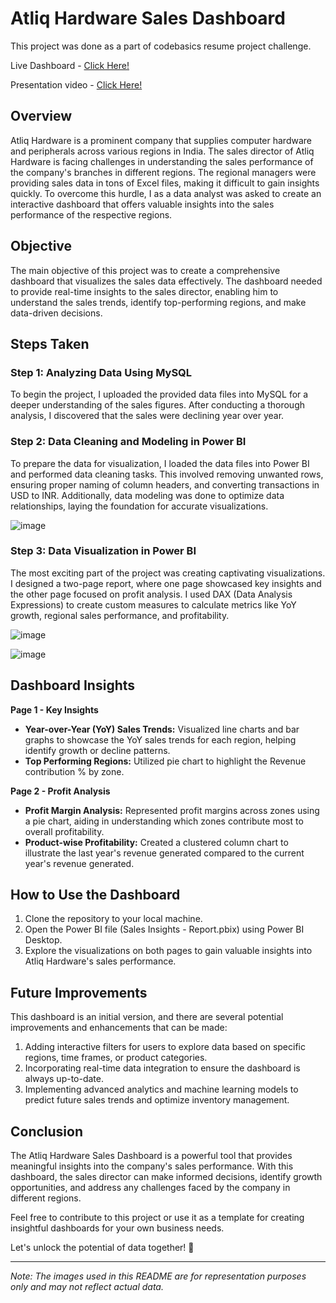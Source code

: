 # Atliq Hardware Sales Dashboard

This project was done as a part of codebasics resume project challenge.

Live Dashboard - [Click Here!](https://www.novypro.com/project/abrarkhan)

Presentation video - [Click Here!](https://www.linkedin.com/feed/update/urn:li:activity:6985291553825050624/)

## Overview

Atliq Hardware is a prominent company that supplies computer hardware and peripherals across various regions in India. The sales director of Atliq Hardware is facing challenges in understanding the sales performance of the company's branches in different regions. The regional managers were providing sales data in tons of Excel files, making it difficult to gain insights quickly. To overcome this hurdle, I as a data analyst was asked to create an interactive dashboard that offers valuable insights into the sales performance of the respective regions.

## Objective

The main objective of this project was to create a comprehensive dashboard that visualizes the sales data effectively. The dashboard needed to provide real-time insights to the sales director, enabling him to understand the sales trends, identify top-performing regions, and make data-driven decisions.

## Steps Taken

### Step 1: Analyzing Data Using MySQL

To begin the project, I uploaded the provided data files into MySQL for a deeper understanding of the sales figures. After conducting a thorough analysis, I discovered that the sales were declining year over year.

### Step 2: Data Cleaning and Modeling in Power BI

To prepare the data for visualization, I loaded the data files into Power BI and performed data cleaning tasks. This involved removing unwanted rows, ensuring proper naming of column headers, and converting transactions in USD to INR. Additionally, data modeling was done to optimize data relationships, laying the foundation for accurate visualizations.

![image](https://github.com/AbrarKhan99/Atliq_Hardware_Sales_Insights/assets/141503577/a8d190b3-1b85-4f57-8f9f-0e9aa24a53e3)

### Step 3: Data Visualization in Power BI

The most exciting part of the project was creating captivating visualizations. I designed a two-page report, where one page showcased key insights and the other page focused on profit analysis. I used DAX (Data Analysis Expressions) to create custom measures to calculate metrics like YoY growth, regional sales performance, and profitability.

![image](https://github.com/AbrarKhan99/Atliq_Hardware_Sales_Insights/assets/141503577/423de89b-3d52-4db2-a1fe-19515f842a0f)

![image](https://github.com/AbrarKhan99/Atliq_Hardware_Sales_Insights/assets/141503577/22f1d830-b0c9-44f5-9ab7-b6d96899f4ec)

## Dashboard Insights

**Page 1 - Key Insights**

- **Year-over-Year (YoY) Sales Trends:** Visualized line charts and bar graphs to showcase the YoY sales trends for each region, helping identify growth or decline patterns.
- **Top Performing Regions:** Utilized pie chart to highlight the Revenue contribution % by zone.

**Page 2 - Profit Analysis**

- **Profit Margin Analysis:** Represented profit margins across zones using a pie chart, aiding in understanding which zones contribute most to overall profitability.
- **Product-wise Profitability:** Created a clustered column chart to illustrate the last year's revenue generated compared to the current year's revenue generated.

## How to Use the Dashboard

1. Clone the repository to your local machine.
2. Open the Power BI file (Sales Insights - Report.pbix) using Power BI Desktop.
3. Explore the visualizations on both pages to gain valuable insights into Atliq Hardware's sales performance.

## Future Improvements

This dashboard is an initial version, and there are several potential improvements and enhancements that can be made:

1. Adding interactive filters for users to explore data based on specific regions, time frames, or product categories.
2. Incorporating real-time data integration to ensure the dashboard is always up-to-date.
3. Implementing advanced analytics and machine learning models to predict future sales trends and optimize inventory management.

## Conclusion

The Atliq Hardware Sales Dashboard is a powerful tool that provides meaningful insights into the company's sales performance. With this dashboard, the sales director can make informed decisions, identify growth opportunities, and address any challenges faced by the company in different regions.

Feel free to contribute to this project or use it as a template for creating insightful dashboards for your own business needs.

Let's unlock the potential of data together! 🚀

---

*Note: The images used in this README are for representation purposes only and may not reflect actual data.*

